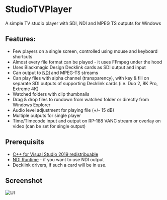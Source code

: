 # StudioTVPlayer
A simple TV studio player with SDI, NDI and MPEG TS outputs for Windows
## Features:
* Few players on a single screen, controlled using mouse and keyboard shortcuts
* Almost every file format can be played - it uses FFmpeg under the hood
* Uses Blackmagic Design Decklink cards as SDI output and input
* Can output to [NDI](https://www.ndi.tv) and MPEG-TS streams
* Can play files with alpha channel (transparency), with key & fill on separate SDI outputs of supporting Decklink cards (i.e. Duo 2, 8K Pro, Extreme 4K)
* Watched folders with clip thumbnails
* Drag & drop files to rundown from watched folder or directly from Windows Explorer
* Audio level adjustment for playing file (+/- 15 dB)
* Multiple outputs for single player
* Time/Timecode input and output on RP-188 VANC stream or overlay on video (can be set for single output)

## Prerequisits
* [C++ for Visual Studio 2019 redistribuable](https://aka.ms/vs/17/release/vc_redist.x64.exe)
* [NDI Runtime](http://new.tk/NDIRedistV4Apple) - if you want to use NDI output
* Decklink drivers, if such a card will be in use.

## Screenshot
![UI](https://user-images.githubusercontent.com/1919742/196053982-079e425a-5c35-4b5a-926b-1060f7fcfde4.png)
